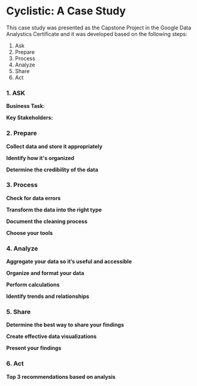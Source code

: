 # Cyclistic: A Case Study


This case study was presented as the Capstone Project in the Google Data Analystics Certificate and it was developed based on the following steps:
1. Ask
2. Prepare
3. Process
4. Analyze
5. Share
6. Act



### 1. ASK

**Business Task:** 

**Key Stakeholders:**

### 2. Prepare

**Collect data and store it appropriately** 

**Identify how it's organized**

**Determine the credibility of the data**

### 3. Process

**Check for data errors** 

**Transform the data into the right type**

**Document the cleaning process**

**Choose your tools**

### 4. Analyze

**Aggregate your data so it’s useful and accessible**

**Organize and format your data**

**Perform calculations**

**Identify trends and relationships**


### 5. Share

**Determine the best way to share your findings**

**Create effective data visualizations**

**Present your findings**


### 6. Act

**Top 3 recommendations based on analysis**

